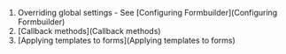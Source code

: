 
 1.  Overriding global settings - See [Configuring Formbuilder](Configuring Formbuilder)
 2.  [Callback methods](Callback methods)
 3.  [Applying templates to forms](Applying templates to forms)



